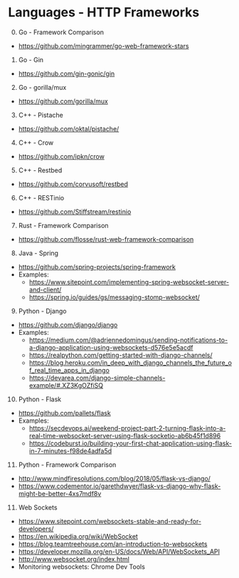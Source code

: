Languages - HTTP Frameworks
===========================

0. Go - Framework Comparison
* https://github.com/mingrammer/go-web-framework-stars

1. Go - Gin
* https://github.com/gin-gonic/gin

2. Go - gorilla/mux
* https://github.com/gorilla/mux

3. C++ - Pistache
* https://github.com/oktal/pistache/

4. C++ - Crow
* https://github.com/ipkn/crow

5. C++ - Restbed 
* https://github.com/corvusoft/restbed

6. C++ - RESTinio
* https://github.com/Stiffstream/restinio

7. Rust - Framework Comparison
* https://github.com/flosse/rust-web-framework-comparison

8. Java - Spring
* https://github.com/spring-projects/spring-framework
* Examples: 
	* https://www.sitepoint.com/implementing-spring-websocket-server-and-client/
	* https://spring.io/guides/gs/messaging-stomp-websocket/

9. Python - Django 
* https://github.com/django/django
* Examples: 
	* https://medium.com/@adriennedomingus/sending-notifications-to-a-django-application-using-websockets-d576e5e5acdf
	* https://realpython.com/getting-started-with-django-channels/
	* https://blog.heroku.com/in_deep_with_django_channels_the_future_of_real_time_apps_in_django
	* https://devarea.com/django-simple-channels-example/#.XZ3KgOZfiSQ 

10. Python - Flask 
* https://github.com/pallets/flask
* Examples: 
	* https://secdevops.ai/weekend-project-part-2-turning-flask-into-a-real-time-websocket-server-using-flask-socketio-ab6b45f1d896
	* https://codeburst.io/building-your-first-chat-application-using-flask-in-7-minutes-f98de4adfa5d

11. Python - Framework Comparison
* http://www.mindfiresolutions.com/blog/2018/05/flask-vs-django/
* https://www.codementor.io/garethdwyer/flask-vs-django-why-flask-might-be-better-4xs7mdf8v

11. Web Sockets 
* https://www.sitepoint.com/websockets-stable-and-ready-for-developers/
* https://en.wikipedia.org/wiki/WebSocket
* https://blog.teamtreehouse.com/an-introduction-to-websockets
* https://developer.mozilla.org/en-US/docs/Web/API/WebSockets_API
* http://www.websocket.org/index.html
* Monitoring websockets: Chrome Dev Tools
